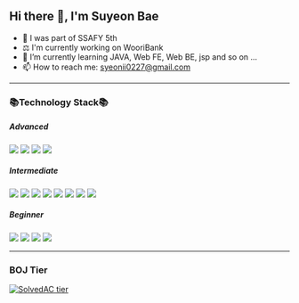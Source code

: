 ## Hi there 👋, I'm Suyeon Bae


<!-- **sy0227/sy0227** is a ✨ _special_ ✨ repository because its `README.md` (this file) appears on your GitHub profile. -->

- 🔭 I was part of SSAFY 5th
- ⚖️ I'm currently working on WooriBank
- 🌱 I’m currently learning JAVA, Web FE, Web BE, jsp and so on ...
- 📫 How to reach me: syeonii0227@gmail.com





<!-- ![](https://img.shields.io/badge/뱃지에쓸글씨-색상코드?style=flat-square&logo=아이콘이름&logoColor=white) -->

<hr>

### 📚Technology Stack📚

##### Advanced

<!-- java, mysql, python, adobeXD -->

![](https://img.shields.io/badge/JAVA-007396?style=flat-square&logo=Java&logoColor=white) ![](https://img.shields.io/badge/MySQL-4479A1?style=flat-square&logo=MySQL&logoColor=white) ![](https://img.shields.io/badge/Python-3776AB?style=flat-square&logo=Python&logoColor=white) ![](https://img.shields.io/badge/Adobe%20XD-FF61F6?style=flat-square&logo=Adobe%20XD&logoColor=white)



##### Intermediate

<!-- html5, css3, js, jQuery, spring, vue, adobeAE, adobePro -->

![](https://img.shields.io/badge/HTML5-E34F26?style=flat-square&logo=html5&logoColor=white) ![](https://img.shields.io/badge/CSS3-1572B6?style=flat-square&logo=CSS3&logoColor=white) ![](https://img.shields.io/badge/JavaScript-F7DF1E?style=flat-square&logo=JavaScript&logoColor=white) ![](https://img.shields.io/badge/jQuery-0769AD?style=flat-square&logo=jQuery&logoColor=white) ![](https://img.shields.io/badge/Spring-6DB33F?style=flat-square&logo=Spring&logoColor=white) ![](https://img.shields.io/badge/vue%2Ejs-4FC08D?style=flat-square&logo=vue.js&logoColor=white) ![](https://img.shields.io/badge/Adobe%20After%20Effects-9999FF?style=flat-square&logo=adobe%20after%20effects&logoColor=white) ![](https://img.shields.io/badge/Adobe%20Premiere%20Pro-9999FF?style=flat-square&logo=Adobe%20Premiere%20Pro&logoColor=white)



##### Beginner

<!-- Android, C++, Arduino, microbit -->

![](https://img.shields.io/badge/Android%20Studio-3DDC84?style=flat-square&logo=Android%20Studio&logoColor=white) ![](https://img.shields.io/badge/C++-00599C?style=flat-square&logo=C%2B%2B&logoColor=white) ![](https://img.shields.io/badge/Arduino-00979D?style=flat-square&logo=Arduino&logoColor=white) ![](https://img.shields.io/badge/micro:bit-00ED00?style=flat-square&logo=micro:bit&logoColor=white)


<hr>


### BOJ Tier

[![SolvedAC tier](http://mazassumnida.wtf/api/v2/generate_badge?boj=sy0227)](https://solved.ac/sy0227)

